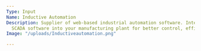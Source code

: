 ```yaml
---
Type: Input
Name: Inductive Automation
Description: Supplier of web-based industrial automation software. Integrate Ignition
  SCADA software into your manufacturing plant for better control, efficiency & visibility.
Image: "/uploads/Inductiveautomation.png"

---
```

